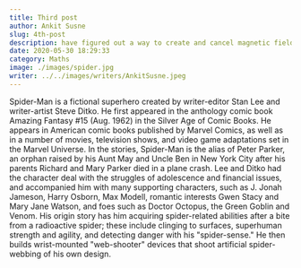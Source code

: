 ```yaml
---
title: Third post
author: Ankit Susne
slug: 4th-post
description: have figured out a way to create and cancel magnetic fields from afar.
date: 2020-05-30 18:29:33
category: Maths
image: ./images/spider.jpg
writer: ../../images/writers/AnkitSusne.jpeg
---
```


Spider-Man is a fictional superhero created by writer-editor Stan Lee and writer-artist Steve Ditko. He first appeared in the anthology comic book Amazing Fantasy #15 (Aug. 1962) in the Silver Age of Comic Books. He appears in American comic books published by Marvel Comics, as well as in a number of movies, television shows, and video game adaptations set in the Marvel Universe. In the stories, Spider-Man is the alias of Peter Parker, an orphan raised by his Aunt May and Uncle Ben in New York City after his parents Richard and Mary Parker died in a plane crash. Lee and Ditko had the character deal with the struggles of adolescence and financial issues, and accompanied him with many supporting characters, such as J. Jonah Jameson, Harry Osborn, Max Modell, romantic interests Gwen Stacy and Mary Jane Watson, and foes such as Doctor Octopus, the Green Goblin and Venom. His origin story has him acquiring spider-related abilities after a bite from a radioactive spider; these include clinging to surfaces, superhuman strength and agility, and detecting danger with his "spider-sense." He then builds wrist-mounted "web-shooter" devices that shoot artificial spider-webbing of his own design.

